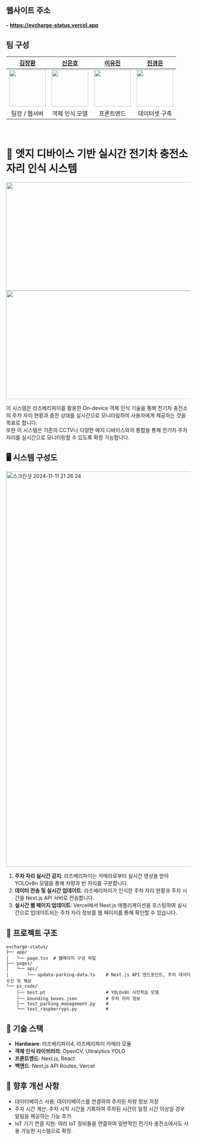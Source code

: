 ## 웹사이트 주소
**- https://evcharge-status.vercel.app**

## 팀 구성
|[김장환](https://github.com/wodeyuzhou)|[신은호](https://github.com/neungho1)|[이유진](https://github.com/runth)|[진경은](https://github.com/JinKyungEun000)|
|:---:|:---:|:---:|:--:|
|<img src="https://github.com/user-attachments/assets/2aa22ddc-f059-43be-b66e-7215e9068d59" width="100px" height="100px"/>|<img src="https://github.com/user-attachments/assets/2aa22ddc-f059-43be-b66e-7215e9068d59" width="100px" height="100px"/>|<img src="https://github.com/user-attachments/assets/2aa22ddc-f059-43be-b66e-7215e9068d59" width="100px" height="100px"/>|<img src="https://github.com/user-attachments/assets/2aa22ddc-f059-43be-b66e-7215e9068d59" width="100px" height="100px"/>|
|팀장 / 웹서버|객체 인식 모델|프론트엔드|데이터셋 구축|

</br>

# 🚗 엣지 디바이스 기반 실시간 전기차 충전소 자리 인식 시스템

<img src="https://github.com/user-attachments/assets/a5052757-e58b-44fa-b2de-80460d5c2fcd" width="550px" height="295px"/> <img src="https://github.com/user-attachments/assets/2ef72042-4ba9-400d-bd90-39c452696ce3" width="550px" height="295px"/>

이 시스템은 라즈베리파이를 활용한 On-device 객체 인식 기술을 통해 전기차 충전소의 주차 자리 현황과 충전 상태를 실시간으로 모니터링하여 사용자에게 제공하는 것을 목표로 합니다.</br>
또한 이 시스템은 기존의 CCTV나 다양한 에지 디바이스와의 통합을 통해 전기차 주차 자리를 실시간으로 모니터링할 수 있도록 확장 가능합니다.

## 🖥️ 시스템 구성도
<img width="1076" alt="스크린샷 2024-11-11 21 26 24" src="https://github.com/user-attachments/assets/7f47bfb0-2243-4116-896e-1011e0a8d799">

1. **주차 자리 실시간 감지**: 라즈베리파이는 카메라로부터 실시간 영상을 받아 YOLOv8n 모델을 통해 차량과 빈 자리를 구분합니다.
2. **데이터 전송 및 실시간 업데이트**: 라즈베리파이가 인식한 주차 자리 현황과 주차 시간을 Next.js API 서버로 전송합니다.
3. **실시간 웹 페이지 업데이트**: Vercel에서 Next.js 애플리케이션을 호스팅하여 실시간으로 업데이트되는 주차 자리 정보를 웹 페이지를 통해 확인할 수 있습니다.

## 📂 프로젝트 구조
```
evcharge-status/
├── app/
│   └── page.tsx  # 웹페이지 구성 파일
├── pages/
│   └── api/
│       └── update-parking-data.ts    # Next.js API 엔드포인트, 주차 데이터 수신 및 제공
└── pi_code/
    │── best.pt                       # YOLOv8n 사전학습 모델
    │── bounding_boxes.json           # 주차 자리 정보
    │── test_parking_management.py    # 
    └── test_raspberrypi.py           # 
```

## 🚀 기술 스택
- **Hardware**: 라즈베리파이4, 라즈베리파이 카메라 모듈
- **객체 인식 라이브러리**: OpenCV, Ultralytics YOLO
- **프론트엔드**: Next.js, React
- **백엔드**: Next.js API Routes, Vercel


## 🔧 향후 개선 사항
- 데이터베이스 사용: 데이터베이스를 연결하여 주차된 차량 정보 저장
- 주차 시간 계산: 주차 시작 시간을 기록하여 주차된 시간이 일정 시간 이상일 경우 알림을 제공하는 기능 추가.
- IoT 기기 연결 지원: 여러 IoT 장비들을 연결하여 일반적인 전기차 충전소에서도 사용 가능한 시스템으로 확장.
